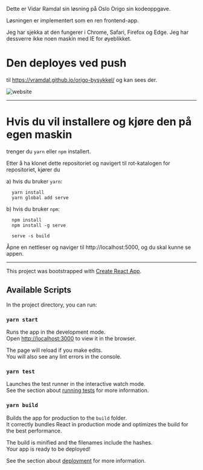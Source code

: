 Dette er Vidar Ramdal sin løsning på Oslo Origo sin kodeoppgave.

Løsningen er implementert som en ren frontend-app.

Jeg har sjekka at den fungerer i Chrome, Safari, Firefox og Edge. Jeg har dessverre ikke noen maskin med IE for øyeblikket.

# Den deployes ved push 
til https://vramdal.github.io/origo-bysykkel/ og kan sees der.

![website](https://github.com/vramdal/origo-bysykkel/workflows/website/badge.svg)

------

# Hvis du vil installere og kjøre den på egen maskin
 trenger du `yarn` eller `npm` installert.

Etter å ha klonet dette repositoriet og navigert til rot-katalogen for repositoriet, kjører du

a) hvis du bruker `yarn`:
````
  yarn install
  yarn global add serve
````

b) hvis du bruker `npm`:
````
  npm install
  npm install -g serve
````


````
  serve -s build
````


Åpne en nettleser og naviger til http://localhost:5000, og du skal kunne se appen.


-----

This project was bootstrapped with [Create React App](https://github.com/facebook/create-react-app).

## Available Scripts

In the project directory, you can run:

### `yarn start`

Runs the app in the development mode.<br />
Open [http://localhost:3000](http://localhost:3000) to view it in the browser.

The page will reload if you make edits.<br />
You will also see any lint errors in the console.

### `yarn test`

Launches the test runner in the interactive watch mode.<br />
See the section about [running tests](https://facebook.github.io/create-react-app/docs/running-tests) for more information.

### `yarn build`

Builds the app for production to the `build` folder.<br />
It correctly bundles React in production mode and optimizes the build for the best performance.

The build is minified and the filenames include the hashes.<br />
Your app is ready to be deployed!

See the section about [deployment](https://facebook.github.io/create-react-app/docs/deployment) for more information.
